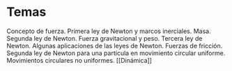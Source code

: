 # Temas 
Concepto de fuerza. Primera ley de Newton y marcos inerciales. Masa. Segunda ley de Newton. Fuerza gravitacional y peso. Tercera ley de Newton. Algunas aplicaciones de las leyes de Newton. Fuerzas de fricción. Segunda ley de Newton para una partícula en movimiento circular uniforme. Movimientos circulares no uniformes.
[[Dinámica]]


